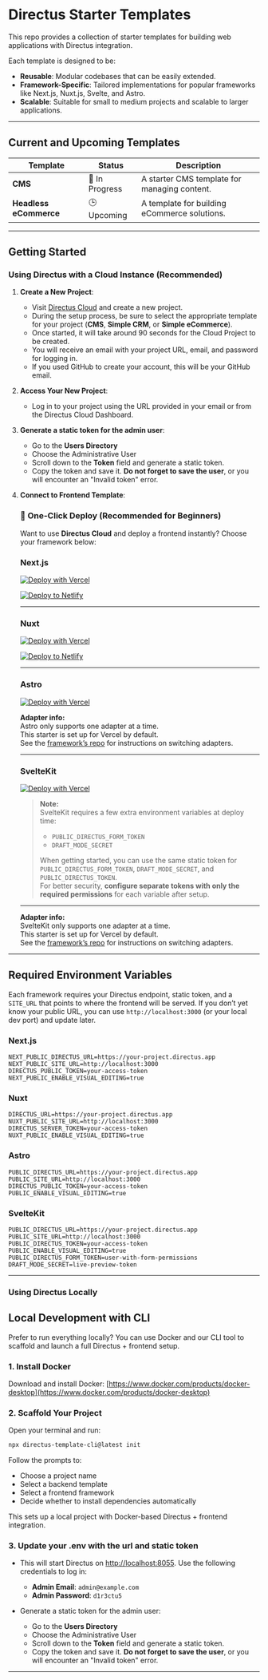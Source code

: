# Directus Starter Templates

This repo provides a collection of starter templates for building web applications with Directus integration.

Each template is designed to be:

- **Reusable**: Modular codebases that can be easily extended.
- **Framework-Specific**: Tailored implementations for popular frameworks like Next.js, Nuxt.js, Svelte, and Astro.
- **Scalable**: Suitable for small to medium projects and scalable to larger applications.

---

## **Current and Upcoming Templates**

| Template             | Status         | Description                                  |
| -------------------- | -------------- | -------------------------------------------- |
| **CMS**       | 🚧 In Progress | A starter CMS template for managing content. |
| **Headless eCommerce** | 🕒 Upcoming    | A template for building eCommerce solutions. |

---

## **Getting Started**

### **Using Directus with a Cloud Instance (Recommended)**

1. **Create a New Project**:

   - Visit [Directus Cloud](https://directus.io/cloud/) and create a new project.
   - During the setup process, be sure to select the appropriate template for your project (**CMS**, **Simple CRM**, or **Simple eCommerce**).
   - Once started, it will take around 90 seconds for the Cloud Project to be created.
   - You will receive an email with your project URL, email, and password for logging in.
   - If you used GitHub to create your account, this will be your GitHub email.

2. **Access Your New Project**:

   - Log in to your project using the URL provided in your email or from the Directus Cloud Dashboard.

3. **Generate a static token for the admin user**:
   
   - Go to the **Users Directory**
   - Choose the Administrative User
   - Scroll down to the **Token** field and generate a static token.
   - Copy the token and save it. **Do not forget to save the user**, or you will encounter an "Invalid token" error.

4. **Connect to Frontend Template**:

	### 🚀 One-Click Deploy (Recommended for Beginners)

	Want to use **Directus Cloud** and deploy a frontend instantly? Choose your framework below:

	### Next.js

	[![Deploy with Vercel](https://vercel.com/button)](https://vercel.com/new/clone?repository-url=https://github.com/directus-labs/starters/tree/main/cms/nextjs&env=NEXT_PUBLIC_DIRECTUS_URL,NEXT_PUBLIC_SITE_URL,DIRECTUS_PUBLIC_TOKEN,NEXT_PUBLIC_ENABLE_VISUAL_EDITING)

	[![Deploy to Netlify](https://www.netlify.com/img/deploy/button.svg)](https://app.netlify.com/start/deploy?repository=https://github.com/directus-labs/starters&branch=main&create_from_path=cms/nextjs)  

	---

	### Nuxt

	[![Deploy with Vercel](https://vercel.com/button)](https://vercel.com/new/clone?repository-url=https://github.com/directus-labs/starters/tree/main/cms/nuxt&env=DIRECTUS_URL,NUXT_PUBLIC_SITE_URL,DIRECTUS_SERVER_TOKEN,NUXT_PUBLIC_ENABLE_VISUAL_EDITING)

	[![Deploy to Netlify](https://www.netlify.com/img/deploy/button.svg)](https://app.netlify.com/start/deploy?repository=https://github.com/directus-labs/starters&branch=main&create_from_path=cms/nuxt)  

	---

	### Astro


	[![Deploy with Vercel](https://vercel.com/button)](https://vercel.com/new/clone?repository-url=https://github.com/directus-labs/starters/tree/main/cms/astro&env=PUBLIC_DIRECTUS_URL,PUBLIC_SITE_URL,DIRECTUS_PUBLIC_TOKEN,PUBLIC_ENABLE_VISUAL_EDITING)


	**Adapter info:**  
	Astro only supports one adapter at a time.  
	This starter is set up for Vercel by default.  
	See the [framework’s repo](https://github.com/directus-labs/starters/tree/main/cms/astro) for instructions on switching adapters.


	---

	### SvelteKit

	[![Deploy with Vercel](https://vercel.com/button)](https://vercel.com/new/clone?repository-url=https://github.com/directus-labs/starters/tree/main/cms/sveltekit&env=PUBLIC_DIRECTUS_URL,PUBLIC_SITE_URL,PUBLIC_DIRECTUS_TOKEN,PUBLIC_ENABLE_VISUAL_EDITING,PUBLIC_DIRECTUS_FORM_TOKEN,DRAFT_MODE_SECRET)

	> **Note:**  
	> SvelteKit requires a few extra environment variables at deploy time:  
	> - `PUBLIC_DIRECTUS_FORM_TOKEN`
	> - `DRAFT_MODE_SECRET`
	>
	> When getting started, you can use the same static token for  
	> `PUBLIC_DIRECTUS_FORM_TOKEN`, `DRAFT_MODE_SECRET`, and `PUBLIC_DIRECTUS_TOKEN`.  
	> For better security, **configure separate tokens with only the required permissions** for each variable after setup.

	---

	**Adapter info:**  
	SvelteKit only supports one adapter at a time.  
	This starter is set up for Vercel by default.  
	See the [framework’s repo](https://github.com/directus-labs/starters/tree/main/cms/sveltekit) for instructions on switching adapters.



---

## Required Environment Variables

Each framework requires your Directus endpoint, static token, and a `SITE_URL` that points to where the frontend will be served. If you don’t yet know your public URL, you can use `http://localhost:3000` (or your local dev port) and update later.



### Next.js
```
NEXT_PUBLIC_DIRECTUS_URL=https://your-project.directus.app
NEXT_PUBLIC_SITE_URL=http://localhost:3000
DIRECTUS_PUBLIC_TOKEN=your-access-token
NEXT_PUBLIC_ENABLE_VISUAL_EDITING=true
```

### Nuxt
```
DIRECTUS_URL=https://your-project.directus.app
NUXT_PUBLIC_SITE_URL=http://localhost:3000
DIRECTUS_SERVER_TOKEN=your-access-token
NUXT_PUBLIC_ENABLE_VISUAL_EDITING=true
```
### Astro
```
PUBLIC_DIRECTUS_URL=https://your-project.directus.app
PUBLIC_SITE_URL=http://localhost:3000
DIRECTUS_PUBLIC_TOKEN=your-access-token
PUBLIC_ENABLE_VISUAL_EDITING=true
```

### SvelteKit
```
PUBLIC_DIRECTUS_URL=https://your-project.directus.app
PUBLIC_SITE_URL=http://localhost:3000
PUBLIC_DIRECTUS_TOKEN=your-access-token
PUBLIC_ENABLE_VISUAL_EDITING=true
PUBLIC_DIRECTUS_FORM_TOKEN=user-with-form-permissions
DRAFT_MODE_SECRET=live-preview-token
```

---

### **Using Directus Locally**

## Local Development with CLI

Prefer to run everything locally? You can use Docker and our CLI tool to scaffold and launch a full Directus + frontend setup.

### 1. Install Docker

Download and install Docker: [https://www.docker.com/products/docker-desktop](https://www.docker.com/products/docker-desktop)

### 2. Scaffold Your Project

Open your terminal and run:

```bash
npx directus-template-cli@latest init
```

Follow the prompts to:

- Choose a project name
- Select a backend template
- Select a frontend framework
- Decide whether to install dependencies automatically

This sets up a local project with Docker-based Directus + frontend integration.

### 3. Update your .env with the url and static token
   - This will start Directus on [http://localhost:8055](http://localhost:8055). Use the following credentials to log in:
     - **Admin Email**: `admin@example.com`
     - **Admin Password**: `d1r3ctu5`

   - Generate a static token for the admin user:

        - Go to the **Users Directory**
        - Choose the Administrative User
        - Scroll down to the **Token** field and generate a static token.
        - Copy the token and save it. **Do not forget to save the user**, or you will encounter an "Invalid token" error.
---
